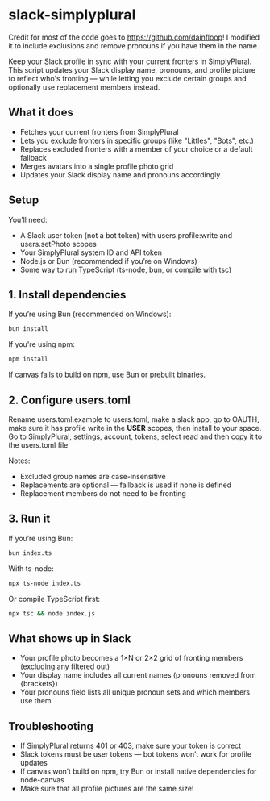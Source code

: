 # slack-simplyplural
Credit for most of the code goes to https://github.com/dainfloop! I modified it to include exclusions and remove pronouns if you have them in the name.

Keep your Slack profile in sync with your current fronters in SimplyPlural. This script updates your Slack display name, pronouns, and profile picture to reflect who's fronting — while letting you exclude certain groups and optionally use replacement members instead.

## What it does

* Fetches your current fronters from SimplyPlural
* Lets you exclude fronters in specific groups (like "Littles", "Bots", etc.)
* Replaces excluded fronters with a member of your choice or a default fallback
* Merges avatars into a single profile photo grid
* Updates your Slack display name and pronouns accordingly

## Setup

You’ll need:

* A Slack user token (not a bot token) with users.profile\:write and users.setPhoto scopes
* Your SimplyPlural system ID and API token
* Node.js or Bun (recommended if you’re on Windows)
* Some way to run TypeScript (ts-node, bun, or compile with tsc)

## 1. Install dependencies

If you’re using Bun (recommended on Windows):

```bash
bun install
```

If you're using npm:

```bash
npm install
```

If canvas fails to build on npm, use Bun or prebuilt binaries.

## 2. Configure users.toml

Rename users.toml.example to users.toml, make a slack app, go to OAUTH, make sure it has profile write in the **USER** scopes, then install to your space. Go to SimplyPlural, settings, account, tokens, select read and then copy it to the users.toml file

Notes:

* Excluded group names are case-insensitive
* Replacements are optional — fallback is used if none is defined
* Replacement members do not need to be fronting

## 3. Run it

If you’re using Bun:

```bash
bun index.ts
```

With ts-node:

```bash
npx ts-node index.ts
```

Or compile TypeScript first:

```bash
npx tsc && node index.js
```

## What shows up in Slack

* Your profile photo becomes a 1×N or 2×2 grid of fronting members (excluding any filtered out)
* Your display name includes all current names (pronouns removed from {brackets})
* Your pronouns field lists all unique pronoun sets and which members use them

## Troubleshooting

* If SimplyPlural returns 401 or 403, make sure your token is correct
* Slack tokens must be user tokens — bot tokens won’t work for profile updates
* If canvas won’t build on npm, try Bun or install native dependencies for node-canvas
* Make sure that all profile pictures are the same size!
